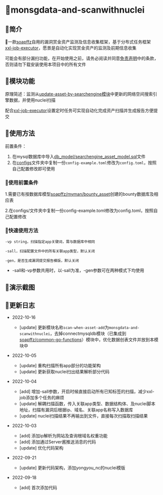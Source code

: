 # 🚁monsgdata-and-scanwithnuclei

## 🌚简介

🌟一款[soapffz](https://github.com/soapffz)自用的漏洞赏金资产监测及信息收集框架，基于分布式任务框架[xxl-job-executor](https://github.com/soapffz/myman/tree/main/xxl-job-executor)，愿景是自动化实现赏金资产的监测及前期信息收集

可能会有部分漏扫功能，在开始使用之前，请务必阅读并同意[免责声明](https://github.com/soapffz/myman/blob/main/Disclaimer.md)中的条款，否则请勿下载安装使用本项目中的所有文件

## 🥩模块功能

原理简述：监测从[update-asset-by-searchengine模块](https://github.com/soapffz/myman/tree/main/xxl-job-executor/toolkit/update-asset-by-searchengine)中更新的网络空间搜索引擎数据，并使用nuclei扫描

配合[xxl-job-executor](https://github.com/soapffz/myman/tree/main/xxl-job-executor)设置定时任务可实现自动化完成资产扫描并生成报告方便提交

## 🍣使用方法

前置条件：
   1. 在mysql数据库中导入[db_model/searchengine_asset_model.sql](https://github.com/soapffz/myman/tree/main/xxl-job-executor/toolkit/monsgdata-and-scanwithnuclei/db_model/searchengine_asset_model.sql)文件
   2. 在[configs](https://github.com/soapffz/myman/tree/main/xxl-job-executor/toolkit/monsgdata-and-scanwithnuclei/configs/)文件夹中复制一份`config-example.toml`修改为`config.toml`，按照自己配置修改即可使用


### 🪷使用前置条件

1.需要已有按数据库模型[soapffz/myman/bounty_asset](https://github.com/soapffz/myman/blob/main/bounty-database/bounty_asset.sql)创建的bounty数据库及相应表

2.在configs/文件夹中复制一份config-example.toml修改为config.toml，按照自己配置修改



### 🌹快速使用方法

```
-vp string，扫描指定app关键词，需与数据库中相同

-sall，扫描配置文件中的所有关联app类型，默认关闭

-gen，是否生成漏洞提交报告模版，默认关闭

```

 - -sall和-vp参数共用时，以-sall为准，-gen参数可在两种模式下均使用

## 🧆演示截图

## 🍝更新日志

 - 2022-10-16
      - [update] 更新模块名称`scan-when-asset-add`为`monsgdata-and-scanwithnuclei`，去掉connectmysqldb模块（已集成到[soapffz/common-go-functions](https://github.com/soapffz/common-go-functions/blob/main/pkg/getmysqldbconnbygorm.go)）模块中，优化数据创表文件并放到本模块中

 - 2022-10-05
      - [update] 重构扫描所有app部分的功能架构
      - [update] 更新获取nuclei扫出结果解析部分代码

 - 2022-10-04
      - [add] 增加-sall参数，开启时候直接启动所有已知标签的扫描，减少xxl-job添加多个任务的麻烦
      - [update] 解耦扫描函数，传入关联app类型、数据结构体、及nuclei脚本地址，扫描有漏洞后根据ip、域名、关联app名称写入数据库
      - [update] nuclei扫描结果不再输出到文件，直接每次扫描取扫描结果

 - 2022-10-03
    - [add] 添加ip解析为网站及查询根域名权重功能
    - [add] 添加通过Server酱推送消息的代码
    - [update] 优化代码架构

 - 2022-09-21
    - [update] 更新代码架构，添加yongyou_nc的nuclei模版

 - 2022-09-18
    - [add] 首次添加代码